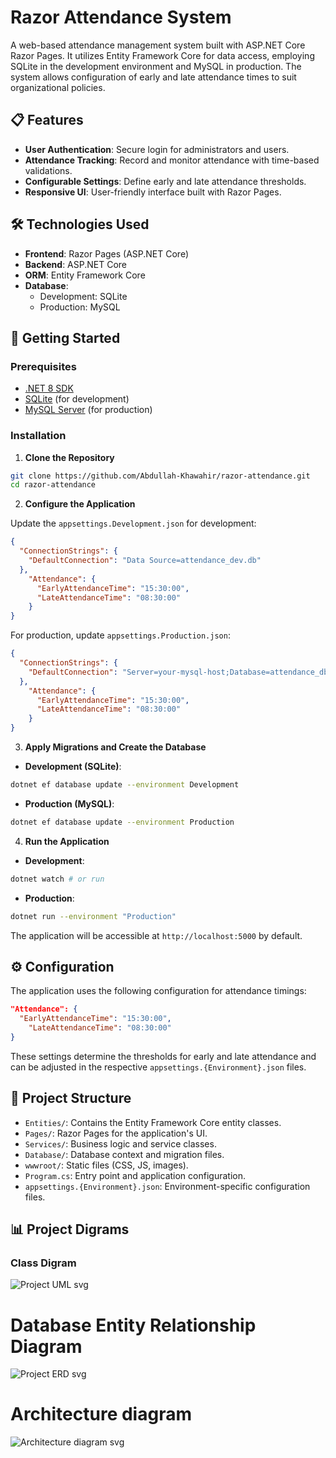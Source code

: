 # Razor Attendance System

A web-based attendance management system built with ASP.NET Core Razor Pages. It utilizes Entity Framework Core for data access, employing SQLite in the development environment and MySQL in production. The system allows configuration of early and late attendance times to suit organizational policies.

## 📋 Features

- **User Authentication**: Secure login for administrators and users.
- **Attendance Tracking**: Record and monitor attendance with time-based validations.
- **Configurable Settings**: Define early and late attendance thresholds.
- **Responsive UI**: User-friendly interface built with Razor Pages.

## 🛠️ Technologies Used

- **Frontend**: Razor Pages (ASP.NET Core)
- **Backend**: ASP.NET Core
- **ORM**: Entity Framework Core
- **Database**:
  - Development: SQLite
  - Production: MySQL

## 🚀 Getting Started

### Prerequisites

- [.NET 8 SDK](https://dotnet.microsoft.com/en-us/download)
- [SQLite](https://www.sqlite.org/download.html) (for development)
- [MySQL Server](https://dev.mysql.com/downloads/mysql/) (for production)

### Installation

1. **Clone the Repository**

```bash
git clone https://github.com/Abdullah-Khawahir/razor-attendance.git
cd razor-attendance
```

2. **Configure the Application**

Update the `appsettings.Development.json` for development:

```json
{
  "ConnectionStrings": {
    "DefaultConnection": "Data Source=attendance_dev.db"
  },
    "Attendance": {
      "EarlyAttendanceTime": "15:30:00",
      "LateAttendanceTime": "08:30:00"
    }
}
```

For production, update `appsettings.Production.json`:

```json
{
  "ConnectionStrings": {
    "DefaultConnection": "Server=your-mysql-host;Database=attendance_db;User=youruser;Password=yourpassword;"
  },
    "Attendance": {
      "EarlyAttendanceTime": "15:30:00",
      "LateAttendanceTime": "08:30:00"
    }
}
```

3. **Apply Migrations and Create the Database**

- **Development (SQLite)**:

```bash
dotnet ef database update --environment Development
```

- **Production (MySQL)**:

```bash
dotnet ef database update --environment Production
```

4. **Run the Application**

- **Development**:

```bash
dotnet watch # or run
```

- **Production**:

```bash
dotnet run --environment "Production"
```

The application will be accessible at `http://localhost:5000` by default.

## ⚙️ Configuration

The application uses the following configuration for attendance timings:

```json
"Attendance": {
  "EarlyAttendanceTime": "15:30:00",
    "LateAttendanceTime": "08:30:00"
}
```

These settings determine the thresholds for early and late attendance and can be adjusted in the respective `appsettings.{Environment}.json` files.

## 📁 Project Structure

- `Entities/`: Contains the Entity Framework Core entity classes.
- `Pages/`: Razor Pages for the application's UI.
- `Services/`: Business logic and service classes.
- `Database/`: Database context and migration files.
- `wwwroot/`: Static files (CSS, JS, images).
- `Program.cs`: Entry point and application configuration.
- `appsettings.{Environment}.json`: Environment-specific configuration files.

## 📊 Project Digrams
### Class Digram
![Project UML svg](./uml.svg)

# Database Entity Relationship Diagram
![Project ERD svg](./erd.svg)

# Architecture diagram
![Architecture diagram svg](./arch_diagram.svg)
